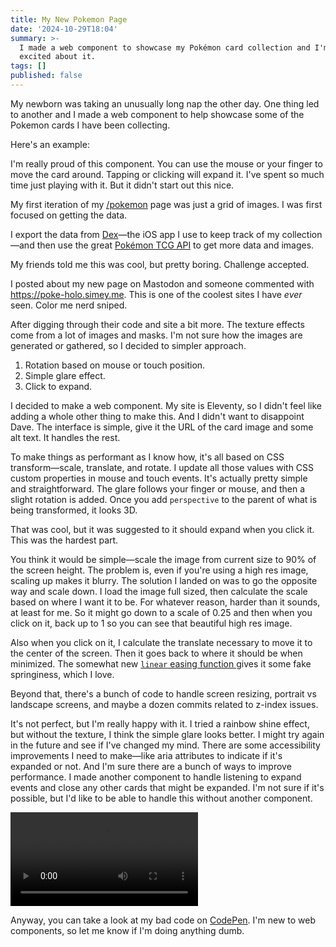 ```yaml
---
title: My New Pokemon Page
date: '2024-10-29T18:04'
summary: >-
  I made a web component to showcase my Pokémon card collection and I'm pretty
  excited about it.
tags: []
published: false
---
```

My newborn was taking an unusually long nap the other day. One thing led to another and I made a web component to help showcase some of the Pokemon cards I have been collecting.

Here's an example:

<tcg-card src="https://images.pokemontcg.io/sv3/202_hires.png" alt="Cleffa, Obsidian Flames number 202"></tcg-card>

I'm really proud of this component. You can use the mouse or your finger to move the card around. Tapping or clicking will expand it. I've spent so much time just playing with it. But it didn't start out this nice.

My first iteration of my [/pokemon](/pokemon) page was just a grid of images. I was first focused on getting the data. 

I export the data from [Dex](https://dextcg.com)—the iOS app I use to keep track of my collection—and then use the great [Pokémon TCG API](https://pokemontcg.io) to get more data and images.

My friends told me this was cool, but pretty boring. Challenge accepted.

I posted about my new page on Mastodon and someone commented with <https://poke-holo.simey.me>. This is one of the coolest sites I have _ever_ seen. Color me nerd sniped.

After digging through their code and site a bit more. The texture effects come from a lot of images and masks. I'm not sure how the images are generated or gathered, so I decided to simpler approach.

1. Rotation based on mouse or touch position.
2. Simple glare effect.
3. Click to expand.

I decided to make a web component. My site is Eleventy, so I didn't feel like adding a whole other thing to make this. And I didn't want to disappoint Dave. The interface is simple, give it the URL of the card image and some alt text. It handles the rest.

To make things as performant as I know how, it's all based on CSS transform—scale, translate, and rotate. I update all those values with CSS custom properties in mouse and touch events. It's actually pretty simple and straightforward. The glare follows your finger or mouse, and then a slight rotation is added. Once you add `perspective` to the parent of what is being transformed, it looks 3D.

That was cool, but it was suggested to it should expand when you click it. This was the hardest part.

You think it would be simple—scale the image from current size to 90% of the screen height. The problem is, even if you're using a high res image, scaling up makes it blurry. The solution I landed on was to go the opposite way and scale down. I load the image full sized, then calculate the scale based on where I want it to be. For whatever reason, harder than it sounds, at least for me. So it might go down to a scale of 0.25 and then when you click on it, back up to 1 so you can see that beautiful high res image.

Also when you click on it, I calculate the translate necessary to move it to the center of the screen. Then it goes back to where it should be when minimized. The somewhat new [ `linear` easing function ](https://developer.mozilla.org/en-US/docs/Web/CSS/easing-function#linear_easing_function) gives it some fake springiness, which I love.

Beyond that, there's a bunch of code to handle screen resizing, portrait vs landscape screens, and maybe a dozen commits related to z-index issues.

It's not perfect, but I'm really happy with it. I tried a rainbow shine effect, but without the texture, I think the simple glare looks better. I might try again in the future and see if I've changed my mind. There are some accessibility improvements I need to make—like aria attributes to indicate if it's expanded or not. And I'm sure there are a bunch of ways to improve performance. I made another component to handle listening to expand events and close any other cards that might be expanded. I'm not sure if it's possible, but I'd like to be able to handle this without another component.

![](https://blog.warnick.me/tcg-card-demo.mp4)

Anyway, you can take a look at my bad code on [CodePen](https://codepen.io/samwarnick/pen/GRVOQVp). I'm new to web components, so let me know if I'm doing anything dumb.

<tcg-card src="https://images.pokemontcg.io/sv6/188_hires.png" alt="Eevee, Twilight Masquerade number 188"></tcg-card>
